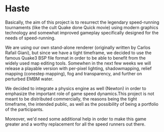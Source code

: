 # Haste

Basically, the aim of this project is to resurrect the legendary speed-running tournaments (like the cult Quake done Quick movie) using modern graphics technology and somewhat improved gameplay specifically designed for the needs of speed-running.

We are using our own stand-alone renderer (originally written by Carlos Rafail Giani), but since we have a tight timeframe, we decided to use the famous Quake3 BSP file format in order to be able to benefit from the widely used map editing tools.
Somewhen in the next few weeks we will release a playable version with per-pixel lighting, shadowmapping, relief mapping (conestep mapping), fog and transparency, and further on perturbed EMBM water.

We decided to integrate a physics engine as well (Newton) in order to emphasize the important role of game speed dynamics.This project is not meant to be distributed commercially, the reasons being the tight timeframe, the intended public, as well as the possibility of being a portfolio of the participants.

Moreover, we'd need some additional help in order to make this game greater and a worthy replacement for all the speed runners out there.
